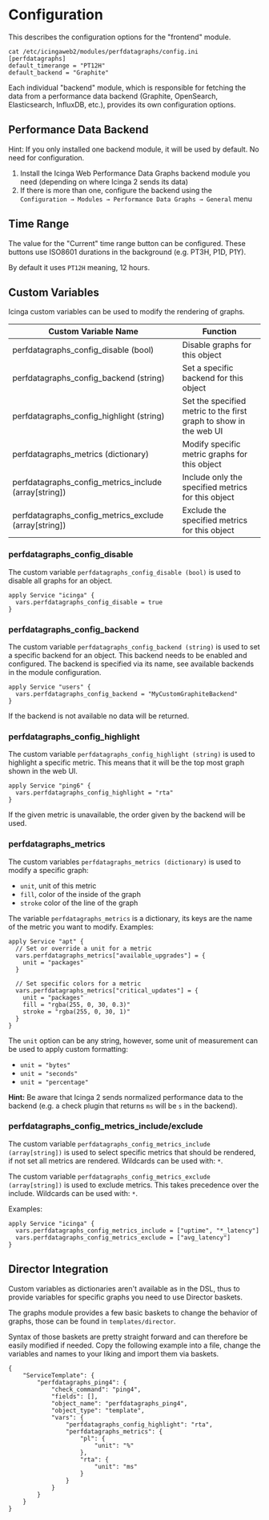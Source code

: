 # Configuration

This describes the configuration options for the "frontend" module.

```
cat /etc/icingaweb2/modules/perfdatagraphs/config.ini
[perfdatagraphs]
default_timerange = "PT12H"
default_backend = "Graphite"
```

Each individual "backend" module, which is responsible for fetching the data from a performance data backend (Graphite, OpenSearch, Elasticsearch, InfluxDB, etc.), provides its own configuration options.

## Performance Data Backend

Hint: If you only installed one backend module, it will be used by default. No need for configuration.

1. Install the Icinga Web Performance Data Graphs backend module you need (depending on where Icinga 2 sends its data)
2. If there is more than one, configure the backend using the `Configuration → Modules → Performance Data Graphs → General` menu

## Time Range

The value for the "Current" time range button can be configured.
These buttons use ISO8601 durations in the background (e.g. PT3H, P1D, P1Y).

By default it uses `PT12H` meaning, 12 hours.

## Custom Variables

Icinga custom variables can be used to modify the rendering of graphs.

| Custom Variable Name  | Function |
|---------|--------|
| perfdatagraphs_config_disable (bool) | Disable graphs for this object |
| perfdatagraphs_config_backend (string) | Set a specific backend for this object |
| perfdatagraphs_config_highlight (string) | Set the specified metric to the first graph to show in the web UI |
| perfdatagraphs_metrics (dictionary)  | Modify specific metric graphs for this object |
| perfdatagraphs_config_metrics_include (array[string]) | Include only the specified metrics for this object |
| perfdatagraphs_config_metrics_exclude (array[string]) | Exclude the specified metrics for this object |

### perfdatagraphs_config_disable

The custom variable `perfdatagraphs_config_disable (bool)` is used to disable all graphs for an object.

```
apply Service "icinga" {
  vars.perfdatagraphs_config_disable = true
}
```

### perfdatagraphs_config_backend

The custom variable `perfdatagraphs_config_backend (string)` is used to set a specific backend for an object.
This backend needs to be enabled and configured.
The backend is specified via its name, see available backends in the module configuration.

```
apply Service "users" {
  vars.perfdatagraphs_config_backend = "MyCustomGraphiteBackend"
}
```

If the backend is not available no data will be returned.

### perfdatagraphs_config_highlight

The custom variable `perfdatagraphs_config_highlight (string)` is used to highlight a specific metric.
This means that it will be the top most graph shown in the web UI.

```
apply Service "ping6" {
  vars.perfdatagraphs_config_highlight = "rta"
}
```

If the given metric is unavailable, the order given by the backend will be used.

### perfdatagraphs_metrics

The custom variables `perfdatagraphs_metrics (dictionary)` is used to modify a specific graph:

- `unit`, unit of this metric
- `fill`, color of the inside of the graph
- `stroke` color of the line of the graph

The variable `perfdatagraphs_metrics` is a dictionary, its keys are the name of the metric
you want to modify. Examples:

```
apply Service "apt" {
  // Set or override a unit for a metric
  vars.perfdatagraphs_metrics["available_upgrades"] = {
    unit = "packages"
  }

  // Set specific colors for a metric
  vars.perfdatagraphs_metrics["critical_updates"] = {
    unit = "packages"
    fill = "rgba(255, 0, 30, 0.3)"
    stroke = "rgba(255, 0, 30, 1)"
  }
}
```

The `unit` option can be any string, however, some unit of measurement can be used to apply custom formatting:

- `unit = "bytes"`
- `unit = "seconds"`
- `unit = "percentage"`

**Hint:** Be aware that Icinga 2 sends normalized performance data to the backend (e.g. a check plugin that returns `ms` will be `s` in the backend).

### perfdatagraphs_config_metrics_include/exclude

The custom variable `perfdatagraphs_config_metrics_include (array[string])` is used to select specific metrics that
should be rendered, if not set all metrics are rendered. Wildcards can be used with: `*`.

The custom variable `perfdatagraphs_config_metrics_exclude (array[string])` is used to exclude metrics.
This takes precedence over the include. Wildcards can be used with: `*`.

Examples:

```
apply Service "icinga" {
  vars.perfdatagraphs_config_metrics_include = ["uptime", "*_latency"]
  vars.perfdatagraphs_config_metrics_exclude = ["avg_latency"]
}
```

## Director Integration

Custom variables as dictionaries aren't available as in the DSL, thus to provide variables for specific graphs you need to use Director baskets.

The graphs module provides a few basic baskets to change the behavior of graphs, those can be found in `templates/director`.

Syntax of those baskets are pretty straight forward and can therefore be easily modified if needed.
Copy the following example into a file, change the variables and names to your liking and import them via baskets.

```
{
    "ServiceTemplate": {
        "perfdatagraphs_ping4": {
            "check_command": "ping4",
            "fields": [],
            "object_name": "perfdatagraphs_ping4",
            "object_type": "template",
            "vars": {
                "perfdatagraphs_config_highlight": "rta",
                "perfdatagraphs_metrics": {
                    "pl": {
                        "unit": "%"
                    },
                    "rta": {
                        "unit": "ms"
                    }
                }
            }
        }
    }
}
```
